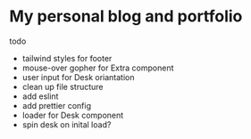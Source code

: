 # My personal blog and portfolio

todo

- tailwind styles for footer
- mouse-over gopher for Extra component
- user input for Desk oriantation
- clean up file structure
- add eslint
- add prettier config
- loader for Desk component
- spin desk on inital load?
